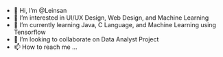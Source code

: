 - 👋 Hi, I’m @Leinsan
- 👀 I’m interested in UI/UX Design, Web Design, and Machine Learning
- 🌱 I’m currently learning Java, C Language, and Machine Learning using Tensorflow
- 💞️ I’m looking to collaborate on Data Analyst Project
- 📫 How to reach me ...

<!---
Leinsan/Leinsan is a ✨ special ✨ repository because its `README.md` (this file) appears on your GitHub profile.
You can click the Preview link to take a look at your changes.
--->
